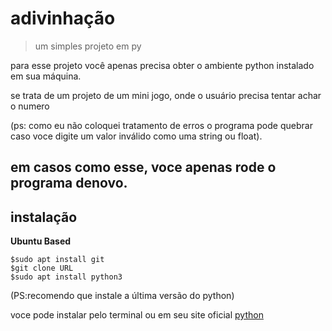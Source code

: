 # adivinhação 


> um simples projeto em py

para esse projeto você apenas precisa obter o ambiente python instalado em sua máquina.

se trata de um projeto de um mini jogo, onde o usuário precisa tentar achar o numero

(ps: como eu não coloquei tratamento de erros o programa pode quebrar caso voce digite um
valor inválido como uma string ou float).

em casos como esse, voce apenas rode o programa denovo.
---

## **instalação**

**Ubuntu Based** 
   ```
   $sudo apt install git
   $git clone URL
   $sudo apt install python3 
   ``` 

(PS:recomendo que instale a última versão do python)

voce pode instalar pelo terminal ou em seu site oficial [python](https://www.python.org/)